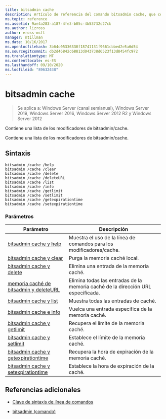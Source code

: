 ```yaml
---
title: bitsadmin cache
description: Artículo de referencia del comando bitsadmin cache, que contiene una lista de los modificadores de caché de bitsadmin.
ms.topic: reference
ms.assetid: 9ae4a283-a187-4fe3-b05c-4b53732c27cb
ms.author: lizross
author: eross-msft
manager: mtillman
ms.date: 10/16/2017
ms.openlocfilehash: 3b64c05336330f18741131f9661cbbed2e5a6d54
ms.sourcegitcommit: db2d46842c68813d043738d6523f13d8454fc972
ms.translationtype: MT
ms.contentlocale: es-ES
ms.lasthandoff: 09/10/2020
ms.locfileid: "89632438"
---
```

# <a name="bitsadmin-cache"></a>bitsadmin cache

> Se aplica a: Windows Server (canal semianual), Windows Server 2019, Windows Server 2016, Windows Server 2012 R2 y Windows Server 2012

Contiene una lista de los modificadores de bitsadmin/cache.

Contiene una lista de los modificadores de bitsadmin/cache.

## <a name="syntax"></a>Sintaxis

```
bitsadmin /cache /help
bitsadmin /cache /clear
bitsadmin /cache /delete
bitsadmin /cache /deleteURL
bitsadmin /cache /list
bitsadmin /cache /info
bitsadmin /cache /getlimit
bitsadmin /cache /setlimit
bitsadmin /cache /getexpirationtime
bitsadmin /cache /setexpirationtime
```

### <a name="parameters"></a>Parámetros

| Parámetro | Descripción |
| -------------- | -------------- |
| [bitsadmin cache y help](bitsadmin-cache-and-help.md) | Muestra el uso de la línea de comandos para los modificadores/cache. |
| [bitsadmin cache y clear](bitsadmin-cache-clear.md) | Purga la memoria caché local. |
| [bitsadmin cache y delete](bitsadmin-cache-and-delete.md) | Elimina una entrada de la memoria caché. |
| [memoria caché de bitsadmin y deleteURL](bitsadmin-cache-and-deleteurl.md) | Elimina todas las entradas de la memoria caché de la dirección URL especificada. |
| [bitsadmin cache y list](bitsadmin-cache-and-list.md) | Muestra todas las entradas de caché. |
| [bitsadmin cache e info](bitsadmin-cache-and-info.md) | Vuelca una entrada específica de la memoria caché. |
| [bitsadmin cache y getlimit](bitsadmin-cache-and-getlimit.md) | Recupera el límite de la memoria caché. |
| [bitsadmin cache y setlimit](bitsadmin-cache-and-setlimit.md) | Establece el límite de la memoria caché. |
| [bitsadmin cache y getexpirationtime](bitsadmin-cache-and-getexpirationtime.md) | Recupera la hora de expiración de la memoria caché. |
| [bitsadmin cache y setexpirationtime](bitsadmin-cache-and-setexpirationtime.md) | Establece la hora de expiración de la caché. |

## <a name="additional-references"></a>Referencias adicionales

- [Clave de sintaxis de línea de comandos](command-line-syntax-key.md)

- [bitsadmin (comando)](bitsadmin.md)
